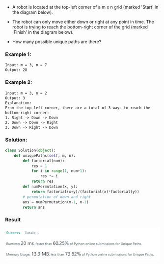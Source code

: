 - A robot is located at the top-left corner of a m x n grid (marked 'Start' in the diagram below).

- The robot can only move either down or right at any point in time. The robot is trying to reach the bottom-right corner of the grid (marked 'Finish' in the diagram below).

- How many possible unique paths are there?

### Example 1:
```
Input: m = 3, n = 7
Output: 28
```

### Example 2:
```
Input: m = 3, n = 2
Output: 3
Explanation:
From the top-left corner, there are a total of 3 ways to reach the bottom-right corner:
1. Right -> Down -> Down
2. Down -> Down -> Right
3. Down -> Right -> Down
```

### Solution: 
```python
class Solution(object):
    def uniquePaths(self, m, n):
        def factorial(num):
            res = 1
            for i in range(1, num+1):
                res *= i
            return res
        def numPermutation(x, y):
            return factorial(x+y)/(factorial(x)*factorial(y))
        # permutation of down and right
        ans = numPermutation(m-1, n-1)
        return ans
```

### Result
![](./result.PNG )